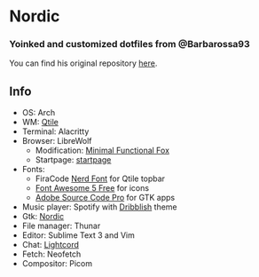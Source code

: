 # Nordic
### Yoinked and customized dotfiles from @Barbarossa93
You can find his original repository [here](#https://github.com/Barbarossa93/Genome).

## Info
- OS: Arch
- WM: [Qtile](https://github.com/qtile/qtile)
- Terminal: Alacritty
- Browser: LibreWolf
  - Modification: [Minimal Functional Fox](https://github.com/mut-ex/minimal-functional-fox)
  - Startpage: [startpage](https://github.com/deepjyoti30/startpage)
- Fonts: 
  - FiraCode [Nerd Font](https://github.com/ryanoasis/nerd-fonts) for Qtile topbar
  - [Font Awesome 5 Free](https://fontawesome.com/) for icons
  - [Adobe Source Code Pro](https://aur.archlinux.org/packages/adobe-source-pro-fonts/) for GTK apps
- Music player: Spotify with [Dribblish](https://github.com/morpheusthewhite/spicetify-themes/tree/master/Dribbblish) theme
- Gtk: [Nordic](https://github.com/EliverLara/Nordic)
- File manager: Thunar
- Editor: Sublime Text 3 and Vim
- Chat: [Lightcord](https://github.com/Lightcord/Lightcord)
- Fetch: Neofetch
- Compositor: Picom
